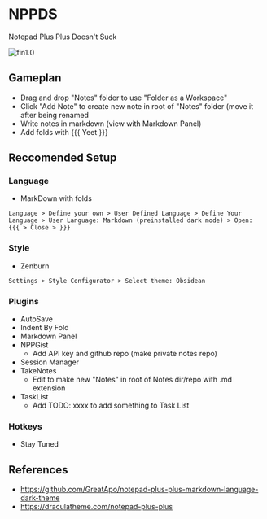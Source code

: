 # NPPDS
Notepad Plus Plus Doesn't Suck

![fin1.0](https://github.com/CoolHandSquid/NPPDS/blob/main/fin1.0.png)

## Gameplan
- Drag and drop "Notes" folder to use "Folder as a Workspace"
- Click "Add Note" to create new note in root of "Notes" folder (move it after being renamed
- Write notes in markdown (view with Markdown Panel)
- Add folds with {{{ Yeet }}}

## Reccomended Setup

### Language
- MarkDown with folds
```
Language > Define your own > User Defined Language > Define Your Language > User Language: Markdown (preinstalled dark mode) > Open: {{{ > Close > }}}
```
### Style
- Zenburn
```
Settings > Style Configurator > Select theme: Obsidean
```

### Plugins
- AutoSave
- Indent By Fold
- Markdown Panel
- NPPGist
  - Add API key and github repo (make private notes repo)
- Session Manager
- TakeNotes
  - Edit to make new "Notes" in root of Notes dir/repo with .md extension
- TaskList
  - Add TODO: xxxx to add something to Task List

### Hotkeys
- Stay Tuned

## References
- https://github.com/GreatApo/notepad-plus-plus-markdown-language-dark-theme
- https://draculatheme.com/notepad-plus-plus
